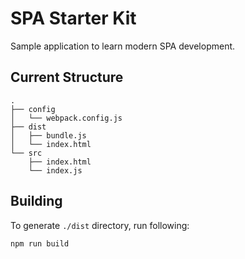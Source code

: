 # SPA Starter Kit

Sample application to learn modern SPA development.

## Current Structure

```
.
├── config
│   └── webpack.config.js
├── dist
│   ├── bundle.js
│   └── index.html
└── src
    ├── index.html
    └── index.js
```

## Building

To generate `./dist` directory, run following:

```
npm run build
```
